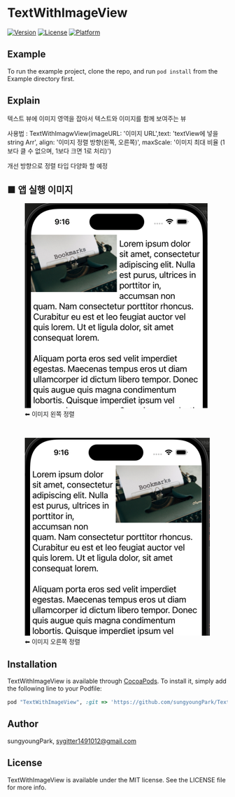 # TextWithImageView

<!-- [![CI Status](https://img.shields.io/travis/sungyoungPark/TextWithImageView.svg?style=flat)](https://travis-ci.org/sungyoungPark/TextWithImageView)
-->
[![Version](https://img.shields.io/cocoapods/v/TextWithImageView.svg?style=flat)](https://cocoapods.org/pods/TextWithImageView)
[![License](https://img.shields.io/cocoapods/l/TextWithImageView.svg?style=flat)](https://cocoapods.org/pods/TextWithImageView)
[![Platform](https://img.shields.io/cocoapods/p/TextWithImageView.svg?style=flat)](https://cocoapods.org/pods/TextWithImageView)

## Example

To run the example project, clone the repo, and run `pod install` from the Example directory first.

## Explain

텍스트 뷰에 이미지 영역을 잡아서 텍스트와 이미지를 함께 보여주는 뷰

사용법 : TextWithImagwView(imageURL: '이미지 URL',text: 'textView에 넣을 string Arr', align: '이미지 정렬 방향(왼쪽, 오른쪽)', maxScale: '이미지 최대 비율 (1보다 클 수 없으며, 1보다 크면 1로 처리)')

개선 방향으로 정렬 타입 다양화 할 예정

## ■ 앱 실행 이미지
<div>
<figure> 
<img src="appImgSrc/leftAlign.png" width="418" height="468">
<figcaption>⬅︎ 이미지 왼쪽 정렬</figcaption>
</figure>
<br>
<figure>
<img src="appImgSrc/rightAlign.png" width="423" height="452">
<figcaption>⬅︎ 이미지 오른쪽 정렬</figcaption>
</figure>

</div>


## Installation

TextWithImageView is available through [CocoaPods](https://cocoapods.org). To install
it, simply add the following line to your Podfile:

```ruby
pod "TextWithImageView", :git => 'https://github.com/sungyoungPark/TextWithImageView.git', :tag => '0.1.0'
```

## Author

sungyoungPark, sygitter1491012@gmail.com

## License

TextWithImageView is available under the MIT license. See the LICENSE file for more info.
